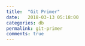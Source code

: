 ```yaml
---
title:  "Git Primer"
date:   2018-03-13 05:18:00
categories: db
permalink: git-primer
comments: true
---
```


```bash

```